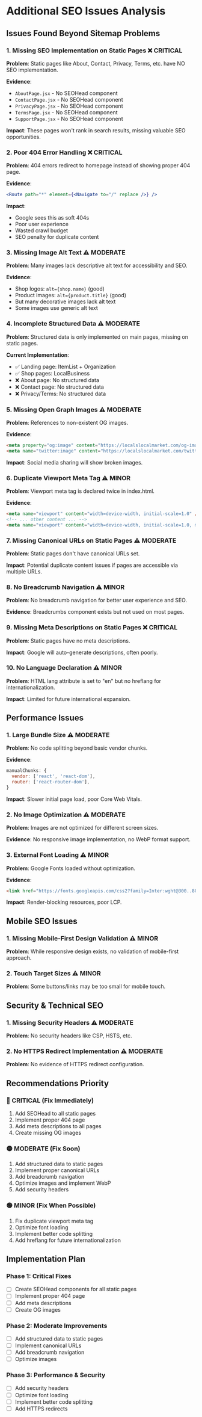 # Additional SEO Issues Analysis

## Issues Found Beyond Sitemap Problems

### 1. **Missing SEO Implementation on Static Pages** ❌ CRITICAL
**Problem**: Static pages like About, Contact, Privacy, Terms, etc. have NO SEO implementation.

**Evidence**:
- `AboutPage.jsx` - No SEOHead component
- `ContactPage.jsx` - No SEOHead component  
- `PrivacyPage.jsx` - No SEOHead component
- `TermsPage.jsx` - No SEOHead component
- `SupportPage.jsx` - No SEOHead component

**Impact**: These pages won't rank in search results, missing valuable SEO opportunities.

### 2. **Poor 404 Error Handling** ❌ CRITICAL
**Problem**: 404 errors redirect to homepage instead of showing proper 404 page.

**Evidence**:
```jsx
<Route path="*" element={<Navigate to="/" replace />} />
```

**Impact**: 
- Google sees this as soft 404s
- Poor user experience
- Wasted crawl budget
- SEO penalty for duplicate content

### 3. **Missing Image Alt Text** ⚠️ MODERATE
**Problem**: Many images lack descriptive alt text for accessibility and SEO.

**Evidence**:
- Shop logos: `alt={shop.name}` (good)
- Product images: `alt={product.title}` (good)
- But many decorative images lack alt text
- Some images use generic alt text

### 4. **Incomplete Structured Data** ⚠️ MODERATE
**Problem**: Structured data is only implemented on main pages, missing on static pages.

**Current Implementation**:
- ✅ Landing page: ItemList + Organization
- ✅ Shop pages: LocalBusiness
- ❌ About page: No structured data
- ❌ Contact page: No structured data
- ❌ Privacy/Terms: No structured data

### 5. **Missing Open Graph Images** ⚠️ MODERATE
**Problem**: References to non-existent OG images.

**Evidence**:
```html
<meta property="og:image" content="https://localslocalmarket.com/og-image.jpg" />
<meta name="twitter:image" content="https://localslocalmarket.com/twitter-image.jpg" />
```

**Impact**: Social media sharing will show broken images.

### 6. **Duplicate Viewport Meta Tag** ⚠️ MINOR
**Problem**: Viewport meta tag is declared twice in index.html.

**Evidence**:
```html
<meta name="viewport" content="width=device-width, initial-scale=1.0" />
<!-- ... other content ... -->
<meta name="viewport" content="width=device-width, initial-scale=1.0, maximum-scale=5.0" />
```

### 7. **Missing Canonical URLs on Static Pages** ⚠️ MODERATE
**Problem**: Static pages don't have canonical URLs set.

**Impact**: Potential duplicate content issues if pages are accessible via multiple URLs.

### 8. **No Breadcrumb Navigation** ⚠️ MINOR
**Problem**: No breadcrumb navigation for better user experience and SEO.

**Evidence**: Breadcrumbs component exists but not used on most pages.

### 9. **Missing Meta Descriptions on Static Pages** ❌ CRITICAL
**Problem**: Static pages have no meta descriptions.

**Impact**: Google will auto-generate descriptions, often poorly.

### 10. **No Language Declaration** ⚠️ MINOR
**Problem**: HTML lang attribute is set to "en" but no hreflang for internationalization.

**Impact**: Limited for future international expansion.

## Performance Issues

### 1. **Large Bundle Size** ⚠️ MODERATE
**Problem**: No code splitting beyond basic vendor chunks.

**Evidence**:
```js
manualChunks: {
  vendor: ['react', 'react-dom'],
  router: ['react-router-dom'],
}
```

**Impact**: Slower initial page load, poor Core Web Vitals.

### 2. **No Image Optimization** ⚠️ MODERATE
**Problem**: Images are not optimized for different screen sizes.

**Evidence**: No responsive image implementation, no WebP format support.

### 3. **External Font Loading** ⚠️ MINOR
**Problem**: Google Fonts loaded without optimization.

**Evidence**:
```html
<link href="https://fonts.googleapis.com/css2?family=Inter:wght@300..800&family=Manrope:wght@400..800&family=Poppins:wght@400;500;600&display=swap" rel="stylesheet">
```

**Impact**: Render-blocking resources, poor LCP.

## Mobile SEO Issues

### 1. **Missing Mobile-First Design Validation** ⚠️ MINOR
**Problem**: While responsive design exists, no validation of mobile-first approach.

### 2. **Touch Target Sizes** ⚠️ MINOR
**Problem**: Some buttons/links may be too small for mobile touch.

## Security & Technical SEO

### 1. **Missing Security Headers** ⚠️ MODERATE
**Problem**: No security headers like CSP, HSTS, etc.

### 2. **No HTTPS Redirect Implementation** ⚠️ MODERATE
**Problem**: No evidence of HTTPS redirect configuration.

## Recommendations Priority

### 🔴 CRITICAL (Fix Immediately)
1. Add SEOHead to all static pages
2. Implement proper 404 page
3. Add meta descriptions to all pages
4. Create missing OG images

### 🟡 MODERATE (Fix Soon)
1. Add structured data to static pages
2. Implement proper canonical URLs
3. Add breadcrumb navigation
4. Optimize images and implement WebP
5. Add security headers

### 🟢 MINOR (Fix When Possible)
1. Fix duplicate viewport meta tag
2. Optimize font loading
3. Implement better code splitting
4. Add hreflang for future internationalization

## Implementation Plan

### Phase 1: Critical Fixes
- [ ] Create SEOHead components for all static pages
- [ ] Implement proper 404 page
- [ ] Add meta descriptions
- [ ] Create OG images

### Phase 2: Moderate Improvements
- [ ] Add structured data to static pages
- [ ] Implement canonical URLs
- [ ] Add breadcrumb navigation
- [ ] Optimize images

### Phase 3: Performance & Security
- [ ] Add security headers
- [ ] Optimize font loading
- [ ] Implement better code splitting
- [ ] Add HTTPS redirects
